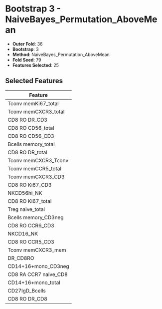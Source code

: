 # Bootstrap 3 - NaiveBayes_Permutation_AboveMean

- **Outer Fold**: 36
- **Bootstrap**: 3
- **Method**: NaiveBayes_Permutation_AboveMean
- **Fold Seed**: 79
- **Features Selected**: 25

## Selected Features

| Feature |
|---------|
| Tconv memKi67_total |
| Tconv memCXCR3_total |
| CD8 RO DR_CD3 |
| CD8 RO CD56_total |
| CD8 RO CD56_CD3 |
| Bcells memory_total |
| CD8 RO DR_total |
| Tconv memCXCR3_Tconv |
| Tconv memCCR5_total |
| Tconv memCXCR3_CD3 |
| CD8  RO Ki67_CD3 |
| NKCD56hi_NK |
| CD8 RO Ki67_total |
| Treg naive_total |
| Bcells memory_CD3neg |
| CD8 RO CCR6_CD3 |
| NKCD16_NK |
| CD8 RO CCR5_CD3 |
| Tconv memCXCR3_mem |
| DR_CD8RO |
| CD14+16+mono_CD3neg |
| CD8 RA CCR7 naive_CD8 |
| CD14+16+mono_total |
| CD27IgD_Bcells |
| CD8 RO DR_CD8 |

